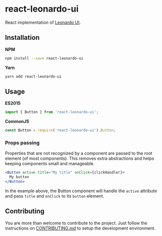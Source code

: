 # react-leonardo-ui

React implementation of [Leonardo UI](https://github.com/qlik-oss/leonardo-ui).

## Installation

__NPM__

```sh
npm install --save react-leonardo-ui
```

__Yarn__

```sh
yarn add react-leonardo-ui
```

## Usage

__ES2015__

```js
import { Button } from 'react-leonardo-ui';
```

__CommonJS__

```js
const Button = require('react-leonardo-ui').Button;
```

### Props passing

Properties that are not recognized by a component are passed to the root element (of most components). This removes
extra abstractions and helps keeping components small and manageable.

```jsx
<Button active title="My title" onClick={clickHandler}>
  My button
</Button>
```

In the example above, the Button component will handle the `active` attribute and pass `title` and
`onClick` to its `button` element.

## Contributing

You are more than welcome to contribute to the project. Just follow the instructions on [CONTRIBUTING.md](CONTRIBUTING.md) to setup the development environment.
